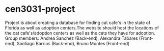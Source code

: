 # cen3031-project
Project is about creating a database for finding cat cafe's in the state of Florida as well as adoption centers.The website should host the locations of the cat cafe's/adoption centers as well as the cats they have for adoption.
Group members:
Andrea Sanchez (Back-end), Alexandra Tabares (Front-end), Santiago Barrios (Back-end), Bruno Montes (Front-end)
